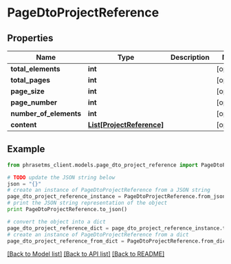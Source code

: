 # PageDtoProjectReference

## Properties

| Name                   | Type                                              | Description | Notes      |
| ---------------------- | ------------------------------------------------- | ----------- | ---------- |
| **total_elements**     | **int**                                           |             | [optional] |
| **total_pages**        | **int**                                           |             | [optional] |
| **page_size**          | **int**                                           |             | [optional] |
| **page_number**        | **int**                                           |             | [optional] |
| **number_of_elements** | **int**                                           |             | [optional] |
| **content**            | [**List[ProjectReference]**](ProjectReference.md) |             | [optional] |

## Example

```python
from phrasetms_client.models.page_dto_project_reference import PageDtoProjectReference

# TODO update the JSON string below
json = "{}"
# create an instance of PageDtoProjectReference from a JSON string
page_dto_project_reference_instance = PageDtoProjectReference.from_json(json)
# print the JSON string representation of the object
print PageDtoProjectReference.to_json()

# convert the object into a dict
page_dto_project_reference_dict = page_dto_project_reference_instance.to_dict()
# create an instance of PageDtoProjectReference from a dict
page_dto_project_reference_from_dict = PageDtoProjectReference.from_dict(page_dto_project_reference_dict)
```

[[Back to Model list]](../README.md#documentation-for-models) [[Back to API list]](../README.md#documentation-for-api-endpoints) [[Back to README]](../README.md)
